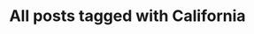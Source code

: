 ---
layout: tag
title: "All posts tagged with California"
permalink: /weblog/tags/california/
taxonomy: California
---